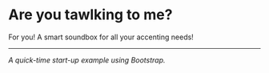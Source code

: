 # Are you tawlking to me?

For you! A smart soundbox for all your accenting needs!
___

_A quick-time start-up example using Bootstrap._
